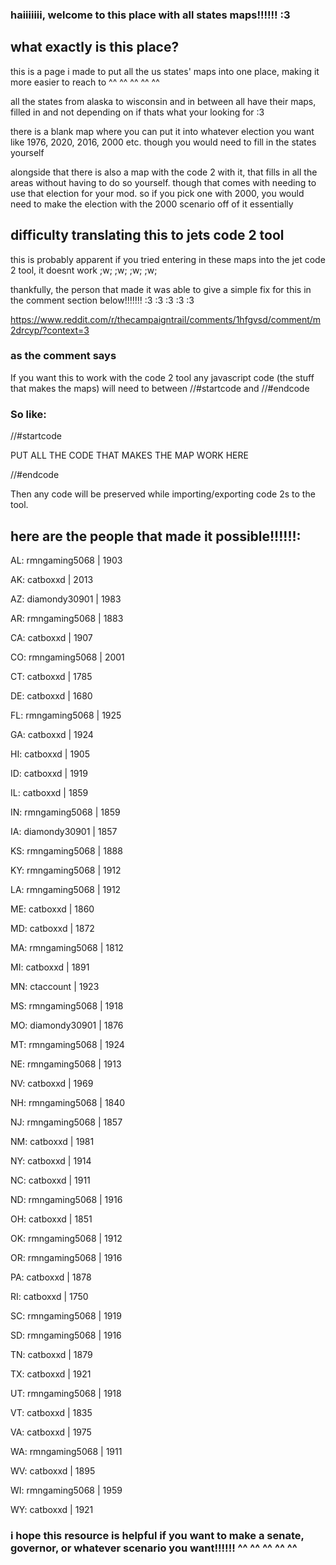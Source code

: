 ### haiiiiiii, welcome to this place with all states maps!!!!!! :3

## what exactly is this place?

this is a page i made to put all the us states' maps into one place, making it more easier to reach to ^^ ^^ ^^ ^^ ^^

all the states from alaska to wisconsin and in between all have their maps, filled in and not depending on if thats what your looking for :3

there is a blank map where you can put it into whatever election you want like 1976, 2020, 2016, 2000 etc. though you would need to fill in the states yourself

alongside that there is also a map with the code 2 with it, that fills in all the areas without having to do so yourself. though that comes with needing to use that election for your mod. so if you pick one with 2000, you would need to make the election with the 2000 scenario off of it essentially

## difficulty translating this to jets code 2 tool

this is probably apparent if you tried entering in these maps into the jet code 2 tool, it doesnt work ;w; ;w; ;w; ;w;

thankfully, the person that made it was able to give a simple fix for this in the comment section below!!!!!!! :3 :3 :3 :3 :3

https://www.reddit.com/r/thecampaigntrail/comments/1hfgvsd/comment/m2drcyp/?context=3

### as the comment says

If you want this to work with the code 2 tool any javascript code (the stuff that makes the maps) will need to between //#startcode and //#endcode

### So like:

//#startcode

PUT ALL THE CODE THAT MAKES THE MAP WORK HERE

//#endcode

Then any code will be preserved while importing/exporting code 2s to the tool.


## here are the people that made it possible!!!!!!:

AL: rmngaming5068 | 1903

AK: catboxxd | 2013

AZ: diamondy30901 | 1983

AR: rmngaming5068 | 1883

CA: catboxxd | 1907

CO: rmngaming5068 | 2001

CT: catboxxd | 1785

DE: catboxxd | 1680

FL: rmngaming5068 | 1925

GA: catboxxd | 1924

HI: catboxxd | 1905

ID: catboxxd | 1919

IL: catboxxd | 1859

IN: rmngaming5068 | 1859

IA: diamondy30901 | 1857

KS: rmngaming5068 | 1888

KY: rmngaming5068 | 1912

LA: rmngaming5068 | 1912

ME: catboxxd | 1860

MD: catboxxd | 1872

MA: rmngaming5068 | 1812

MI: catboxxd | 1891

MN: ctaccount | 1923

MS: rmngaming5068 | 1918

MO: diamondy30901 | 1876

MT: rmngaming5068 | 1924

NE: rmngaming5068 | 1913

NV: catboxxd | 1969

NH: rmngaming5068 | 1840

NJ: rmngaming5068 | 1857

NM: catboxxd | 1981

NY: catboxxd | 1914

NC: catboxxd | 1911

ND: rmngaming5068 | 1916

OH: catboxxd | 1851

OK: rmngaming5068 | 1912

OR: rmngaming5068 | 1916

PA: catboxxd | 1878

RI: catboxxd | 1750

SC: rmngaming5068 | 1919

SD: rmngaming5068 | 1916

TN: catboxxd | 1879

TX: catboxxd | 1921

UT: rmngaming5068 | 1918

VT: catboxxd | 1835

VA: catboxxd | 1975

WA: rmngaming5068 | 1911

WV: catboxxd | 1895

WI: rmngaming5068 | 1959

WY: catboxxd | 1921

### i hope this resource is helpful if you want to make a senate, governor, or whatever scenario you want!!!!!! ^^ ^^ ^^ ^^ ^^
